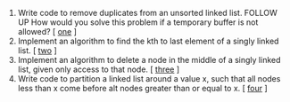 1.  Write code to remove duplicates from an unsorted linked list. FOLLOW UP How would you solve this problem if a temporary buffer is not allowed? [  [one][101] ]
2.  Implement an algorithm to find the kth to last element of a singly linked list. [ [two][102] ]
3.  Implement an algorithm to delete a node in the middle of a singly linked list, given only access to that node. [  [three][103] ]
4.  Write code to partition a linked list around a value x, such that all nodes less than x come before alt nodes greater than or equal to x. [ [four][104]  ]

[101]:https://github.com/inadram/CrackingCode/tree/master/src/main/dataStructures/LinkedLists/One
[102]:https://github.com/inadram/CrackingCode/tree/master/src/main/dataStructures/LinkedLists/Two
[103]:https://github.com/inadram/CrackingCode/tree/master/src/main/dataStructures/LinkedLists/Three
[104]:https://github.com/inadram/CrackingCode/tree/master/src/main/dataStructures/LinkedLists/Four
